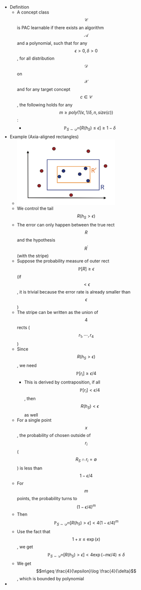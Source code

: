 - Definition
	- A concept class $$\mathcal C$$ is PAC learnable if there exists an algorithm $$\mathcal A$$ and a polynomial, such that for any $$\epsilon> 0, \delta >0$$, for all distribution $$\mathcal D$$ on $$\mathcal X$$ and for any target concept $$c\in\mathcal C$$, the following holds for any $$m\geq poly(1/\epsilon, 1/\delta, n, size(c))$$:
		- $$\mathbb{P}_{S\sim\mathcal D^m}[R(h_S)\leq\epsilon]\geq 1-\delta$$
- Example (Axia-aligned rectangles)
	- ![image.png](../assets/image_1681885102792_0.png)
	- We control the tail $$R(h_S> \epsilon)$$
	- The error can only happen between the true rect $$R$$ and the hypothesis $$R^\prime$$ (with the stripe)
	- Suppose the probability measure of outer rect $$\mathbb{P}[R] \geq \epsilon$$ (if $$< \epsilon$$, it is trivial because the error rate is already smaller than $$\epsilon$$)
	- The stripe can be written as the union of $$4$$ rects ($$r_1, \cdots, r_4$$)
	- Since $$R(h_S> \epsilon)$$, we need $$\mathbb{P}[r_i]\geq \epsilon/4$$
		- This is derived by contraposition, if all $$\mathbb{P}[r_i]< \epsilon/4$$, then $$R(h_S)<\epsilon$$ as well
	- For a single point $$x$$, the probability of chosen outside of $$r_i$$ ($$R_S\cap r_i=\emptyset$$) is less than $$1-\epsilon/4$$
	- For $$m$$ points, the probability turns to $$(1-\epsilon/4)^m$$
	- Then $$\mathbb{P}_{S\sim\mathcal D^m}[R(h_S)>\epsilon] < 4(1-\epsilon/4)^m$$
	- Use the fact that $$1+x\leq \exp(x)$$, we get $$\mathbb{P}_{S\sim\mathcal D^m}[R(h_S)>\epsilon] < 4\exp(-m\epsilon /4) \leq \delta$$
	- We get $$m\geq \frac{4}{\epsilon}\log \frac{4}{\delta}$$, which is bounded by polynomial
-